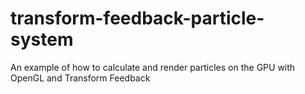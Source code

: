 transform-feedback-particle-system
==================================

An example of how to calculate and render particles on the GPU with OpenGL and Transform Feedback
